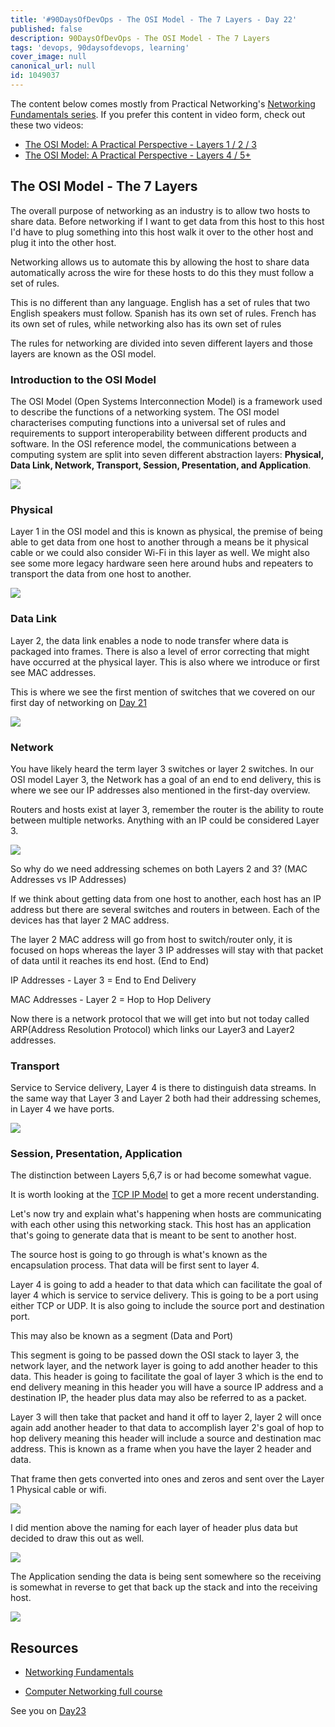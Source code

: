 ```yaml
---
title: '#90DaysOfDevOps - The OSI Model - The 7 Layers - Day 22'
published: false
description: 90DaysOfDevOps - The OSI Model - The 7 Layers
tags: 'devops, 90daysofdevops, learning'
cover_image: null
canonical_url: null
id: 1049037
---
```


The content below comes mostly from Practical Networking's [Networking Fundamentals series](https://www.youtube.com/playlist?list=PLIFyRwBY_4bRLmKfP1KnZA6rZbRHtxmXi). If you prefer this content in video form, check out these two videos:

* [The OSI Model: A Practical Perspective - Layers 1 / 2 / 3](https://www.youtube.com/watch?v=LkolbURrtTs&list=PLIFyRwBY_4bRLmKfP1KnZA6rZbRHtxmXi&index=3)
* [The OSI Model: A Practical Perspective - Layers 4 / 5+](https://www.youtube.com/watch?v=0aGqGKrRE0g&list=PLIFyRwBY_4bRLmKfP1KnZA6rZbRHtxmXi&index=4)

## The OSI Model - The 7 Layers

The overall purpose of networking as an industry is to allow two hosts to share data. Before networking if I want to get data from this host to this host I'd have to plug something into this host walk it over to the other host and plug it into the other host.

Networking allows us to automate this by allowing the host to share data automatically across the wire for these hosts to do this they must follow a set of rules.

This is no different than any language. English has a set of rules that two English speakers must follow. Spanish has its own set of rules. French has its own set of rules, while networking also has its own set of rules

The rules for networking are divided into seven different layers and those layers are known as the OSI model.

### Introduction to the OSI Model

The OSI Model (Open Systems Interconnection Model) is a framework used to describe the functions of a networking system. The OSI model characterises computing functions into a universal set of rules and requirements to support interoperability between different products and software. In the OSI reference model, the communications between a computing system are split into seven different abstraction layers: **Physical, Data Link, Network, Transport, Session, Presentation, and Application**.

![](Images/Day22_Networking1.png)

### Physical

Layer 1 in the OSI model and this is known as physical, the premise of being able to get data from one host to another through a means be it physical cable or we could also consider Wi-Fi in this layer as well. We might also see some more legacy hardware seen here around hubs and repeaters to transport the data from one host to another.

![](Images/Day22_Networking2.png)

### Data Link

Layer 2, the data link enables a node to node transfer where data is packaged into frames. There is also a level of error correcting that might have occurred at the physical layer. This is also where we introduce or first see MAC addresses.

This is where we see the first mention of switches that we covered on our first day of networking on [Day 21](day21.md)

![](Images/Day22_Networking3.png)

### Network

You have likely heard the term layer 3 switches or layer 2 switches. In our OSI model Layer 3, the Network has a goal of an end to end delivery, this is where we see our IP addresses also mentioned in the first-day overview.

Routers and hosts exist at layer 3, remember the router is the ability to route between multiple networks. Anything with an IP could be considered Layer 3.

![](Images/Day22_Networking4.png)

So why do we need addressing schemes on both Layers 2 and 3? (MAC Addresses vs IP Addresses)

If we think about getting data from one host to another, each host has an IP address but there are several switches and routers in between. Each of the devices has that layer 2 MAC address.

The layer 2 MAC address will go from host to switch/router only, it is focused on hops whereas the layer 3 IP addresses will stay with that packet of data until it reaches its end host. (End to End)

IP Addresses - Layer 3 = End to End Delivery

MAC Addresses - Layer 2 = Hop to Hop Delivery

Now there is a network protocol that we will get into but not today called ARP(Address Resolution Protocol) which links our Layer3 and Layer2 addresses.

### Transport

Service to Service delivery, Layer 4 is there to distinguish data streams. In the same way that Layer 3 and Layer 2 both had their addressing schemes, in Layer 4 we have ports.

![](Images/Day22_Networking5.png)

### Session, Presentation, Application

The distinction between Layers 5,6,7 is or had become somewhat vague.

It is worth looking at the [TCP IP Model](https://www.geeksforgeeks.org/tcp-ip-model/) to get a more recent understanding.

Let's now try and explain what's happening when hosts are communicating with each other using this networking stack. This host has an application that's going to generate data that is meant to be sent to another host.

The source host is going to go through is what's known as the encapsulation process. That data will be first sent to layer 4.

Layer 4 is going to add a header to that data which can facilitate the goal of layer 4 which is service to service delivery. This is going to be a port using either TCP or UDP. It is also going to include the source port and destination port.

This may also be known as a segment (Data and Port)

This segment is going to be passed down the OSI stack to layer 3, the network layer, and the network layer is going to add another header to this data.
This header is going to facilitate the goal of layer 3 which is the end to end delivery meaning in this header you will have a source IP address and a destination IP, the header plus data may also be referred to as a packet.

Layer 3 will then take that packet and hand it off to layer 2, layer 2 will once again add another header to that data to accomplish layer 2's goal of hop to hop delivery meaning this header will include a source and destination mac address.
This is known as a frame when you have the layer 2 header and data.

That frame then gets converted into ones and zeros and sent over the Layer 1 Physical cable or wifi.

![](Images/Day22_Networking6.png)

I did mention above the naming for each layer of header plus data but decided to draw this out as well.

![](Images/Day22_Networking7.png)

The Application sending the data is being sent somewhere so the receiving is somewhat in reverse to get that back up the stack and into the receiving host.

![](Images/Day22_Networking8.png)

## Resources

* [Networking Fundamentals](https://www.youtube.com/playlist?list=PLIFyRwBY_4bRLmKfP1KnZA6rZbRHtxmXi)
- [Computer Networking full course](https://www.youtube.com/watch?v=IPvYjXCsTg8)

See you on [Day23](/90dayspractical/90DaysOfDevOps/2022/Days/day23.md)

